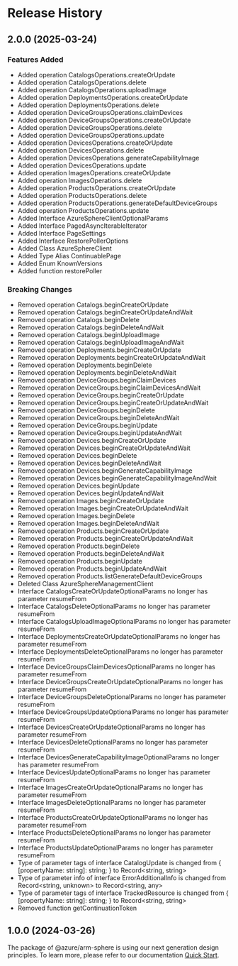 # Release History
    
## 2.0.0 (2025-03-24)
    
### Features Added

  - Added operation CatalogsOperations.createOrUpdate
  - Added operation CatalogsOperations.delete
  - Added operation CatalogsOperations.uploadImage
  - Added operation DeploymentsOperations.createOrUpdate
  - Added operation DeploymentsOperations.delete
  - Added operation DeviceGroupsOperations.claimDevices
  - Added operation DeviceGroupsOperations.createOrUpdate
  - Added operation DeviceGroupsOperations.delete
  - Added operation DeviceGroupsOperations.update
  - Added operation DevicesOperations.createOrUpdate
  - Added operation DevicesOperations.delete
  - Added operation DevicesOperations.generateCapabilityImage
  - Added operation DevicesOperations.update
  - Added operation ImagesOperations.createOrUpdate
  - Added operation ImagesOperations.delete
  - Added operation ProductsOperations.createOrUpdate
  - Added operation ProductsOperations.delete
  - Added operation ProductsOperations.generateDefaultDeviceGroups
  - Added operation ProductsOperations.update
  - Added Interface AzureSphereClientOptionalParams
  - Added Interface PagedAsyncIterableIterator
  - Added Interface PageSettings
  - Added Interface RestorePollerOptions
  - Added Class AzureSphereClient
  - Added Type Alias ContinuablePage
  - Added Enum KnownVersions
  - Added function restorePoller

### Breaking Changes

  - Removed operation Catalogs.beginCreateOrUpdate
  - Removed operation Catalogs.beginCreateOrUpdateAndWait
  - Removed operation Catalogs.beginDelete
  - Removed operation Catalogs.beginDeleteAndWait
  - Removed operation Catalogs.beginUploadImage
  - Removed operation Catalogs.beginUploadImageAndWait
  - Removed operation Deployments.beginCreateOrUpdate
  - Removed operation Deployments.beginCreateOrUpdateAndWait
  - Removed operation Deployments.beginDelete
  - Removed operation Deployments.beginDeleteAndWait
  - Removed operation DeviceGroups.beginClaimDevices
  - Removed operation DeviceGroups.beginClaimDevicesAndWait
  - Removed operation DeviceGroups.beginCreateOrUpdate
  - Removed operation DeviceGroups.beginCreateOrUpdateAndWait
  - Removed operation DeviceGroups.beginDelete
  - Removed operation DeviceGroups.beginDeleteAndWait
  - Removed operation DeviceGroups.beginUpdate
  - Removed operation DeviceGroups.beginUpdateAndWait
  - Removed operation Devices.beginCreateOrUpdate
  - Removed operation Devices.beginCreateOrUpdateAndWait
  - Removed operation Devices.beginDelete
  - Removed operation Devices.beginDeleteAndWait
  - Removed operation Devices.beginGenerateCapabilityImage
  - Removed operation Devices.beginGenerateCapabilityImageAndWait
  - Removed operation Devices.beginUpdate
  - Removed operation Devices.beginUpdateAndWait
  - Removed operation Images.beginCreateOrUpdate
  - Removed operation Images.beginCreateOrUpdateAndWait
  - Removed operation Images.beginDelete
  - Removed operation Images.beginDeleteAndWait
  - Removed operation Products.beginCreateOrUpdate
  - Removed operation Products.beginCreateOrUpdateAndWait
  - Removed operation Products.beginDelete
  - Removed operation Products.beginDeleteAndWait
  - Removed operation Products.beginUpdate
  - Removed operation Products.beginUpdateAndWait
  - Removed operation Products.listGenerateDefaultDeviceGroups
  - Deleted Class AzureSphereManagementClient
  - Interface CatalogsCreateOrUpdateOptionalParams no longer has parameter resumeFrom
  - Interface CatalogsDeleteOptionalParams no longer has parameter resumeFrom
  - Interface CatalogsUploadImageOptionalParams no longer has parameter resumeFrom
  - Interface DeploymentsCreateOrUpdateOptionalParams no longer has parameter resumeFrom
  - Interface DeploymentsDeleteOptionalParams no longer has parameter resumeFrom
  - Interface DeviceGroupsClaimDevicesOptionalParams no longer has parameter resumeFrom
  - Interface DeviceGroupsCreateOrUpdateOptionalParams no longer has parameter resumeFrom
  - Interface DeviceGroupsDeleteOptionalParams no longer has parameter resumeFrom
  - Interface DeviceGroupsUpdateOptionalParams no longer has parameter resumeFrom
  - Interface DevicesCreateOrUpdateOptionalParams no longer has parameter resumeFrom
  - Interface DevicesDeleteOptionalParams no longer has parameter resumeFrom
  - Interface DevicesGenerateCapabilityImageOptionalParams no longer has parameter resumeFrom
  - Interface DevicesUpdateOptionalParams no longer has parameter resumeFrom
  - Interface ImagesCreateOrUpdateOptionalParams no longer has parameter resumeFrom
  - Interface ImagesDeleteOptionalParams no longer has parameter resumeFrom
  - Interface ProductsCreateOrUpdateOptionalParams no longer has parameter resumeFrom
  - Interface ProductsDeleteOptionalParams no longer has parameter resumeFrom
  - Interface ProductsUpdateOptionalParams no longer has parameter resumeFrom
  - Type of parameter tags of interface CatalogUpdate is changed from {
        [propertyName: string]: string;
    } to Record<string, string>
  - Type of parameter info of interface ErrorAdditionalInfo is changed from Record<string, unknown> to Record<string, any>
  - Type of parameter tags of interface TrackedResource is changed from {
        [propertyName: string]: string;
    } to Record<string, string>
  - Removed function getContinuationToken
    
    
## 1.0.0 (2024-03-26)

The package of @azure/arm-sphere is using our next generation design principles. To learn more, please refer to our documentation [Quick Start](https://aka.ms/azsdk/js/mgmt/quickstart ).
